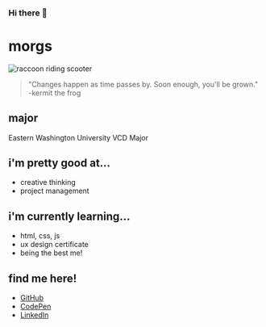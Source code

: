### Hi there 👋

<!--
**mwhapeles/mwhapeles** is a ✨ _special_ ✨ repository because its `README.md` (this file) appears on your GitHub profile.

Here are some ideas to get you started:

- 🔭 I’m currently working on ...
- 🌱 I’m currently learning ...
- 👯 I’m looking to collaborate on ...
- 🤔 I’m looking for help with ...
- 💬 Ask me about ...
- 📫 How to reach me: ...
- 😄 Pronouns: ...
- ⚡ Fun fact: ...
-->

# morgs

![raccoon riding scooter](https://media.giphy.com/media/40F4fLvOkInEk/giphy-downsized-large.gif)

> "Changes happen as time passes by. Soon enough, you'll be grown." -kermit the frog 

## major
Eastern Washington University VCD Major 

## i'm pretty good at... 
* creative thinking 
* project management 

## i'm currently learning...
* html, css, js
* ux design certificate 
* being the best me! 



## find me here! 
* [GitHub](https://github.com/mwhapeles) 
* [CodePen](https://codepen.io/mwhapeles) 
* [LinkedIn](https://www.linkedin.com/in/morgan-whapeles-aa7b1b234/)




<!--Font License -->
